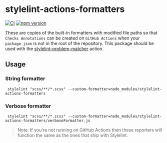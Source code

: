 # stylelint-actions-formatters

[![CI](https://github.com/xt0rted/stylelint-actions-formatters/actions/workflows/ci.yml/badge.svg?branch=main)](https://github.com/xt0rted/stylelint-actions-formatters/actions/workflows/ci.yml)
[![npm version](https://img.shields.io/npm/v/stylelint-actions-formatters)](https://www.npmjs.com/package/stylelint-actions-formatters)

These are copies of the built-in formatters with modified file paths so that `Checks Annotations` can be created on `GitHub Actions` when your `package.json` is not in the root of the repository.
This package should be used with the [stylelint-problem-matcher](https://github.com/xt0rted/stylelint-problem-matcher) action.

## Usage

### String formatter

```console
 stylelint "scss/**/*.scss" --custom-formatter=node_modules/stylelint-actions-formatters
```

### Verbose formatter

```console
 stylelint "scss/**/*.scss" --custom-formatter=node_modules/stylelint-actions-formatters/verboseFormatter.js
```

> Note: If you're not running on GitHub Actions then these reporters will function the same as the ones that ship with Stylelint.
